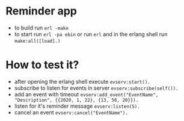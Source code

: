 # Reminder app

- to build run `erl -make`
- to start run `erl -pa ebin` or run `erl` and in the erlang shell run `make:all([load].)`

# How to test it?

- after opening the erlang shell execute `evserv:start().`
- subscribe to listen for events in server `evserv:subscribe(self()).`
- add an event with timeout `evserv:add_event("EventName", "Description", {{2020, 1, 22}, {13, 56, 20}}).`
- listen for it's reminder message `evserv:listen(5).`
- cancel an event `evserv:cancel("EventName").`
